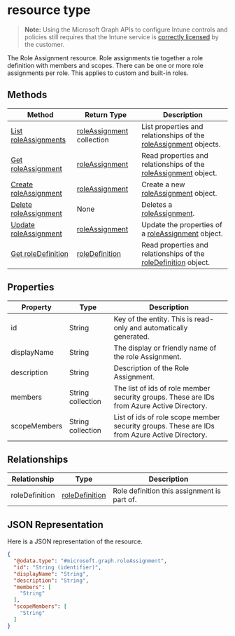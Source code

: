 ﻿#  resource type

> **Note:** Using the Microsoft Graph APIs to configure Intune controls and policies still requires that the Intune service is [correctly licensed](https://go.microsoft.com/fwlink/?linkid=839381) by the customer.

The Role Assignment resource. Role assignments tie together a role definition with members and scopes. There can be one or more role assignments per role. This applies to custom and built-in roles.
## Methods
|Method|Return Type|Description|
|---|---|---|
|[List roleAssignments](../api/intune_rbac_roleassignment_list.md)|[roleAssignment](../resources/intune_rbac_roleassignment.md) collection|List properties and relationships of the [roleAssignment](../resources/intune_rbac_roleassignment.md) objects.|
|[Get roleAssignment](../api/intune_rbac_roleassignment_get.md)|[roleAssignment](../resources/intune_rbac_roleassignment.md)|Read properties and relationships of the [roleAssignment](../resources/intune_rbac_roleassignment.md) object.|
|[Create roleAssignment](../api/intune_rbac_roleassignment_create.md)|[roleAssignment](../resources/intune_rbac_roleassignment.md)|Create a new [roleAssignment](../resources/intune_rbac_roleassignment.md) object.|
|[Delete roleAssignment](../api/intune_rbac_roleassignment_delete.md)|None|Deletes a [roleAssignment](../resources/intune_rbac_roleassignment.md).|
|[Update roleAssignment](../api/intune_rbac_roleassignment_update.md)|[roleAssignment](../resources/intune_rbac_roleassignment.md)|Update the properties of a [roleAssignment](../resources/intune_rbac_roleassignment.md) object.|
|[Get roleDefinition](../api/intune_rbac_roledefinition_get.md)|[roleDefinition](../resources/intune_rbac_roledefinition.md)|Read properties and relationships of the [roleDefinition](../resources/intune_rbac_roledefinition.md) object.|

## Properties
|Property|Type|Description|
|---|---|---|
|id|String|Key of the entity. This is read-only and automatically generated.|
|displayName|String|The display or friendly name of the role Assignment.|
|description|String|Description of the Role Assignment.|
|members|String collection|The list of ids of role member security groups. These are IDs from Azure Active Directory.|
|scopeMembers|String collection|List of ids of role scope member security groups.  These are IDs from Azure Active Directory.|

## Relationships
|Relationship|Type|Description|
|---|---|---|
|roleDefinition|[roleDefinition](../resources/intune_rbac_roledefinition.md)|Role definition this assignment is part of.|

## JSON Representation
Here is a JSON representation of the resource.
<!-- {
  "blockType": "resource",
  "keyProperty": "id",
  "@odata.type": "microsoft.graph.roleAssignment"
}
-->
```json
{
  "@odata.type": "#microsoft.graph.roleAssignment",
  "id": "String (identifier)",
  "displayName": "String",
  "description": "String",
  "members": [
    "String"
  ],
  "scopeMembers": [
    "String"
  ]
}
```



